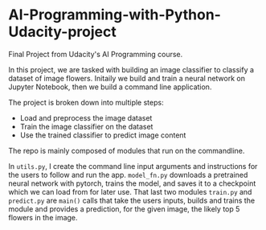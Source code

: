 # AI-Programming-with-Python-Udacity-project
Final Project from Udacity's AI Programming course.

In this project, we are tasked with building an image classifier to classify a dataset of image flowers.
Initaily we build and train a neural network on Jupyter Notebook, then we build a command line application.

The project is broken down into multiple steps:

- Load and preprocess the image dataset
- Train the image classifier on the dataset
- Use the trained classifier to predict image content

The repo is mainly composed of modules that run on the commandline. 

In `utils.py`, I create the command line input arguments and instructions for the users to follow
and run the app. `model_fn.py` downloads a pretrained neural network with pytorch, trains the model, and saves
it to a checkpoint which we can load from for later use. That last two modules `train.py` and `predict.py` are
`main()` calls that take the users inputs, builds and trains the module and provides a prediction, for the 
given image, the likely top 5 flowers in the image.
